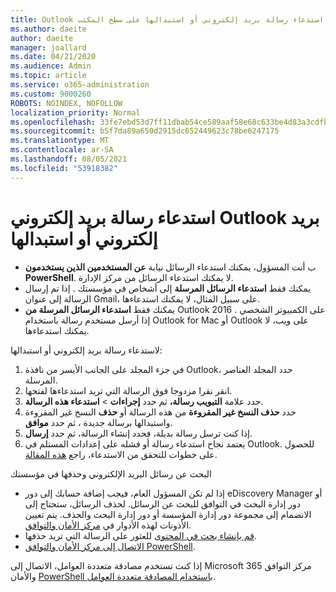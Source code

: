 ```yaml
---
title: Outlook استدعاء رسالة بريد إلكتروني أو استبدالها على سطح المكتب
ms.author: daeite
author: daeite
manager: joallard
ms.date: 04/21/2020
ms.audience: Admin
ms.topic: article
ms.service: o365-administration
ms.custom: 9000260
ROBOTS: NOINDEX, NOFOLLOW
localization_priority: Normal
ms.openlocfilehash: 33fe7ebd53d7ff11dbab54ce589aaf58e68c633be4d83a3cdfb00edc7752430e
ms.sourcegitcommit: b5f7da89a650d2915dc652449623c78be6247175
ms.translationtype: MT
ms.contentlocale: ar-SA
ms.lasthandoff: 08/05/2021
ms.locfileid: "53918382"
---
```

# <a name="recall-or-replace-an-outlook-email-message"></a>استدعاء رسالة بريد إلكتروني Outlook بريد إلكتروني أو استبدالها

- ب أنت المسؤول، يمكنك استدعاء الرسائل نيابة **عن المستخدمين الذين يستخدمون PowerShell**. لا يمكنك استدعاء الرسائل من مركز الإدارة.
- يمكنك فقط **استدعاء الرسائل المرسلة** إلى أشخاص في مؤسستك . إذا تم إرسال الرسالة إلى عنوان Gmail، على سبيل المثال، لا يمكنك استدعاءها.
- يمكنك فقط **استدعاء الرسائل المرسلة من** Outlook 2016 على الكمبيوتر الشخصي . إذا أرسل مستخدم رسالة باستخدام Outlook for Mac أو Outlook على ويب، لا يمكنك استدعاءها.

لاستدعاء رسالة بريد إلكتروني أو استبدالها:

1. في جزء المجلد على الجانب الأيسر من نافذة Outlook، حدد المجلد العناصر المرسلة.
1. انقر نقرا مزدوجا فوق الرسالة التي تريد استدعاءها لفتحها.
1. حدد علامة **التبويب رسالة،** ثم حدد **إجراءات**  >  **استدعاء هذه الرسالة**.
1. حدد **حذف النسخ غير المقروءة** من هذه الرسالة أو **حذف** النسخ غير المقروءة واستبدالها برسالة جديدة ، ثم حدد **موافق**.
1. إذا كنت ترسل رسالة بديلة، فحدد إنشاء الرسالة، ثم حدد **إرسال**.
1. يعتمد نجاح استدعاء رسالة أو فشله على إعدادات المستلم في Outlook. للحصول على خطوات للتحقق من الاستدعاء، راجع [هذه المقالة](https://support.office.com/article/35027f88-d655-4554-b4f8-6c0729a723a0).

البحث عن رسائل البريد الإلكتروني وحذفها في مؤسستك

- إذا لم تكن المسؤول العام، فيجب إضافة حسابك إلى دور eDiscovery Manager أو دور إدارة البحث في التوافق للبحث عن الرسائل. لحذف الرسائل، ستحتاج إلى الانضمام إلى مجموعة دور إدارة المؤسسة أو دور إدارة البحث والحذف. يتم تعيين الأذونات لهذه الأدوار في [مركز الأمان والتوافق](https://go.microsoft.com/fwlink/?linkid=2083731).
- [قم بإنشاء بحث في المحتوى](https://docs.microsoft.com/microsoft-365/compliance/content-search) للعثور على الرسالة التي تريد حذفها.
- [الاتصال إلى مركز الأمان والتوافق PowerShell](https://docs.microsoft.com/powershell/exchange/office-365-scc/connect-to-scc-powershell/connect-to-scc-powershell?view=exchange-ps).

إذا كنت تستخدم مصادقة متعددة العوامل، الاتصال إلى Microsoft 365 مركز التوافق والأمان [PowerShell باستخدام المصادقة متعددة العوامل](https://docs.microsoft.com/powershell/exchange/office-365-scc/connect-to-scc-powershell/mfa-connect-to-scc-powershell?view=exchange-ps).